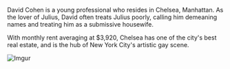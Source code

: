 David Cohen is a young professional who resides in Chelsea, Manhattan. As the lover of Julius, David often treats Julius poorly, calling him demeaning names and treating him as a submissive housewife.

With monthly rent averaging at $3,920, Chelsea has one of the city's best real estate, and is the hub of New York City's artistic gay scene.

![Imgur](https://i.imgur.com/hWEHjPp.jpg)
